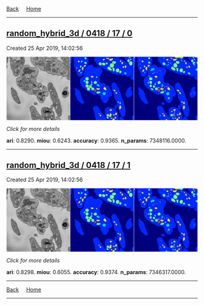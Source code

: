 
[Back](..)&nbsp;&nbsp;&nbsp;&nbsp;&nbsp;[Home](https://leapmanlab.github.io/snapshots)

---

<div class="summary"><a href="0"><h2>random_hybrid_3d / 0418 / 17 / 0</h2></a><p>Created 25 Apr 2019, 14:02:56
</p><a href="0"><img src="0/media/summary.png" align="center"></a><p>
<i>Click for more details</i>
</p></div>

**ari**: 0.8290. **miou**: 0.6243. **accuracy**: 0.9365. **n_params**: 7348116.0000. 

---

<div class="summary"><a href="1"><h2>random_hybrid_3d / 0418 / 17 / 1</h2></a><p>Created 25 Apr 2019, 14:02:56
</p><a href="1"><img src="1/media/summary.png" align="center"></a><p>
<i>Click for more details</i>
</p></div>

**ari**: 0.8298. **miou**: 0.6055. **accuracy**: 0.9374. **n_params**: 7346317.0000. 

---

[Back](..)&nbsp;&nbsp;&nbsp;&nbsp;&nbsp;[Home](https://leapmanlab.github.io/snapshots)

---
